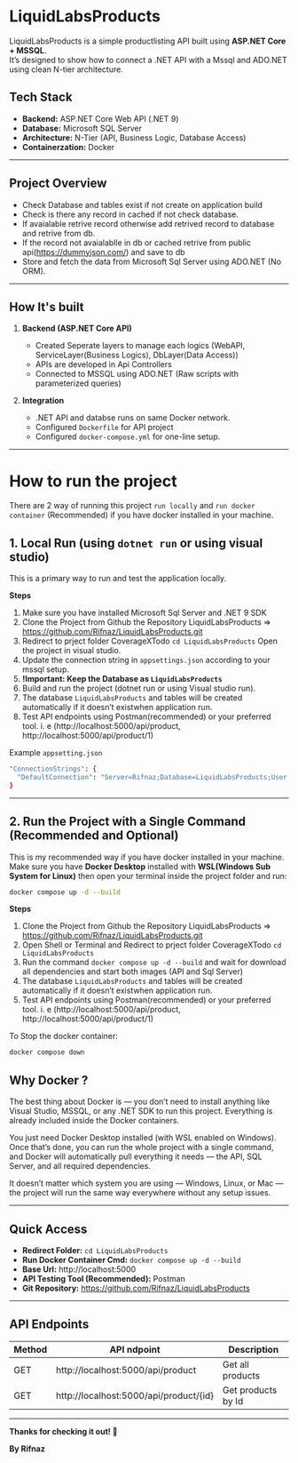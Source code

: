 # LiquidLabsProducts

LiquidLabsProducts is a simple productlisting API built using **ASP.NET Core + MSSQL**.  
It’s designed to show how to connect a .NET API with a Mssql and ADO.NET using clean N-tier architecture.

## Tech Stack

- **Backend:** ASP.NET Core Web API (.NET 9)
- **Database:** Microsoft SQL Server
- **Architecture:** N-Tier (API, Business Logic, Database Access)
- **Containerzation:** Docker

---

## Project Overview

- Check Database and tables exist if not create on application build
- Check is there any record in cached if not  check database.
- If avaialable retrive record otherwise add retrived record to database and retrive from db.
- If the record not avaialablle in db or cached retrive from public api(https://dummyjson.com/) and save to db
- Store and fetch the data from Microsoft Sql Server using ADO.NET (No ORM).

---

## How It's built

1. **Backend (ASP.NET Core API)**
   - Created Seperate layers to manage each logics (WebAPI, ServiceLayer(Business Logics), DbLayer(Data Access))
   - APIs are developed in Api Controllers
   - Connected to MSSQL using ADO.NET (Raw scripts with parameterized queries)
  
2. **Integration**
   - .NET API and databse runs on same Docker network.
   - Configured `Dockerfile` for API project
   - Configured `docker-compose.yml` for one-line setup.

---

# How to run the project

There are 2 way of running this project `run locally` and `run docker container` (Recommended) if you have docker installed in your machine.

## 1. Local Run (using `dotnet run` or using visual studio)

This is a primary way to run and test the application locally.

**Steps**

1. Make sure you have installed Microsoft Sql Server and .NET 9 SDK
3. Clone the Project from Github the Repository LiquidLabsProducts => https://github.com/Rifnaz/LiquidLabsProducts.git
4. Redirect to prject folder CoverageXTodo `cd LiquidLabsProducts` Open the project in visual studio.
5. Update the connection string in `appsettings.json` according to your mssql setup.
6. **!Important: Keep the Database as `LiquidLabsProducts`**
7. Build and run the project (dotnet run or using Visual studio run).
8. The database `LiquidLabsProducts` and tables will be created automatically if it doesn’t existwhen application run.
9. Test API endpoints using Postman(recommended) or your preferred tool. i. e (http://localhost:5000/api/product, http://localhost:5000/api/product/1)

Example `appsetting.json`
``` bash
"ConnectionStrings": {
  "DefaultConnection": "Server=Rifnaz;Database=LiquidLabsProducts;User Id=admin;Password=admin1234;Trusted_Connection=true;TrustServerCertificate=true;"
}
```

---

## 2. Run the Project with a Single Command (Recommended and Optional)

This is my recommended way if you have docker installed in your machine. Make sure you have **Docker Desktop** installed with **WSL(Windows Sub System for Linux)** then open your terminal inside the project folder and run:

```bash
docker compose up -d --build
```
**Steps**

1. Clone the Project from Github the Repository LiquidLabsProducts => https://github.com/Rifnaz/LiquidLabsProducts.git
2. Open Shell or Terminal and Redirect to prject folder CoverageXTodo `cd LiquidLabsProducts`
3. Run the command `docker compose up -d --build` and wait for download all dependencies and start both images (API and Sql Server)
4. The database `LiquidLabsProducts` and tables will be created automatically if it doesn’t existwhen application run.
5. Test API endpoints using Postman(recommended) or your preferred tool. i. e (http://localhost:5000/api/product, http://localhost:5000/api/product/1)

To Stop the docker container:
```bash
docker compose down
```

## Why Docker ? 

The best thing about Docker is — you don’t need to install anything like Visual Studio, MSSQL, or any .NET SDK to run this project.
Everything is already included inside the Docker containers.

You just need Docker Desktop installed (with WSL enabled on Windows).
Once that’s done, you can run the whole project with a single command, and Docker will automatically pull everything it needs — the API, SQL Server, and all required dependencies.

It doesn’t matter which system you are using — Windows, Linux, or Mac — the project will run the same way everywhere without any setup issues.

---

## Quick Access
- **Redirect Folder:** `cd LiquidLabsProducts`
- **Run Docker Container Cmd:** `docker compose up -d --build`
- **Base Url:** http://localhost:5000
- **API Testing Tool (Recommended):** Postman
- **Git Repository:** https://github.com/Rifnaz/LiquidLabsProducts

---

## API Endpoints

| Method | API ndpoint | Description |
|----------|----------|----------|
| GET | http://localhost:5000/api/product | Get all products |
| GET | http://localhost:5000/api/product/{id} | Get products by Id |


---


**Thanks for checking it out! 🙌**

**By Rifnaz**
